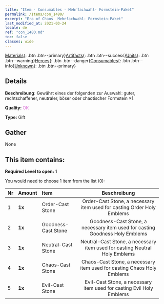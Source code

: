 ```yaml
---
title: "Item - Consumables - Mehrfachwahl- Formstein-Paket"
permalink: /Items/con_1480/
excerpt: "Era of Chaos  Mehrfachwahl- Formstein-Paket"
last_modified_at: 2021-03-24
locale: de
ref: "con_1480.md"
toc: false
classes: wide
---
```

 [Materials](/de/Items/){: .btn .btn--primary}[Artifacts](/de/Items/Artifacts/){: .btn .btn--success}[Units](/de/Items/Units/){: .btn .btn--warning}[Heroes](/de/Items/Heroes/){: .btn .btn--danger}[Consumables](/de/Items/Consumables/){: .btn .btn--info}[Unknown](/de/Items/Unknown/){: .btn .btn--primary}

## Details
 **Beschreibung:** Gewährt eines der folgenden zur Auswahl: guter, rechtschaffener, neutraler, böser oder chaotischer Formstein ×1.

 **Quality:** <span style="color: #DA70D6">OK</span>

 **Type:** Gift

## Gather

  None

## This item contains:

 **Required Level to open:** 1

 You would need to choose 1 item from the list (0):

  | Nr | Amount |     Item    | Beschreibung |
  |:---|:-------|:------------|:-----------:|
  | 1 |  **1x** | Order-Cast Stone | Order-Cast Stone, a necessary item used for casting Order Holy Emblems  | 
  | 2 |  **1x** | Goodness-Cast Stone | Goodness-Cast Stone, a necessary item used for casting Goodness Holy Emblems  | 
  | 3 |  **1x** | Neutral-Cast Stone | Neutral-Cast Stone, a necessary item used for casting Neutral Holy Emblems  | 
  | 4 |  **1x** | Chaos-Cast Stone | Chaos-Cast Stone, a necessary item used for casting Chaos Holy Emblems  | 
  | 5 |  **1x** | Evil-Cast Stone | Evil-Cast Stone, a necessary item used for casting Evil Holy Emblems  | 
